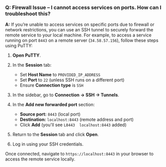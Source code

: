 ### **Q: Firewall Issue – I cannot access services on ports. How can I troubleshoot this?**

**A:** If you’re unable to access services on specific ports due to firewall or network restrictions, you can use an SSH tunnel to securely forward the remote service to your local machine. For example, to access a service running on port `8443` on a remote server (`34.58.57.156`), follow these steps using PuTTY:

1. **Open PuTTY**.
2. In the **Session** tab:

   * Set **Host Name** to `PROVIDED_IP_ADDRESS`
   * Set **Port** to `22` (unless SSH runs on a different port)
   * Ensure **Connection type** is `SSH`
3. In the sidebar, go to **Connection → SSH → Tunnels**.
4. In the **Add new forwarded port** section:

   * **Source port:** `8443` (local port)
   * **Destination:** `localhost:8443` (remote address and port)
   * Click **Add** (you'll see `L8443  localhost:8443` added)
5. Return to the **Session** tab and click **Open**.
6. Log in using your SSH credentials.

Once connected, navigate to `https://localhost:8443` in your browser to access the remote service locally.


